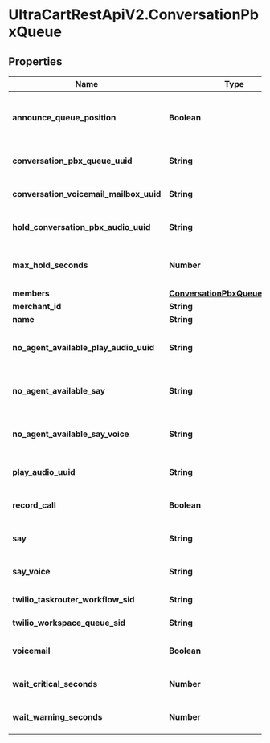 # UltraCartRestApiV2.ConversationPbxQueue

## Properties
Name | Type | Description | Notes
------------ | ------------- | ------------- | -------------
**announce_queue_position** | **Boolean** | If true, the customer is told their queue position upon entering the queue | [optional] 
**conversation_pbx_queue_uuid** | **String** | Conversation Pbx Queue unique identifier | [optional] 
**conversation_voicemail_mailbox_uuid** | **String** | The voicemail mailbox associated with this queue | [optional] 
**hold_conversation_pbx_audio_uuid** | **String** | The audio to play while holding in a queue | [optional] 
**max_hold_seconds** | **Number** | The maximum number of seconds for a customer to hold in a queue | [optional] 
**members** | [**ConversationPbxQueueMembers**](ConversationPbxQueueMembers.md) |  | [optional] 
**merchant_id** | **String** | Merchant Id | [optional] 
**name** | **String** | Name of queue | [optional] 
**no_agent_available_play_audio_uuid** | **String** | When no agent is available after the max_hold_seconds, say this | [optional] 
**no_agent_available_say** | **String** | When no agent is available after the max_hold_seconds, say this | [optional] 
**no_agent_available_say_voice** | **String** | The type of voice used to say text when no agent is available | [optional] 
**play_audio_uuid** | **String** | Audio played when customer enters a queue | [optional] 
**record_call** | **Boolean** | If true, any calls in this queue are recorded | [optional] 
**say** | **String** | Say text when a customer enters queue | [optional] 
**say_voice** | **String** | The type of voice to use when say text is spoken | [optional] 
**twilio_taskrouter_workflow_sid** | **String** | Twilio taskrouter workflow sid | [optional] 
**twilio_workspace_queue_sid** | **String** | Twilio workspace queue sid | [optional] 
**voicemail** | **Boolean** | If true, this queue has a voicemail associated with it | [optional] 
**wait_critical_seconds** | **Number** | Wait time in seconds before critical | [optional] 
**wait_warning_seconds** | **Number** | Wait time in seconds before warning | [optional] 


